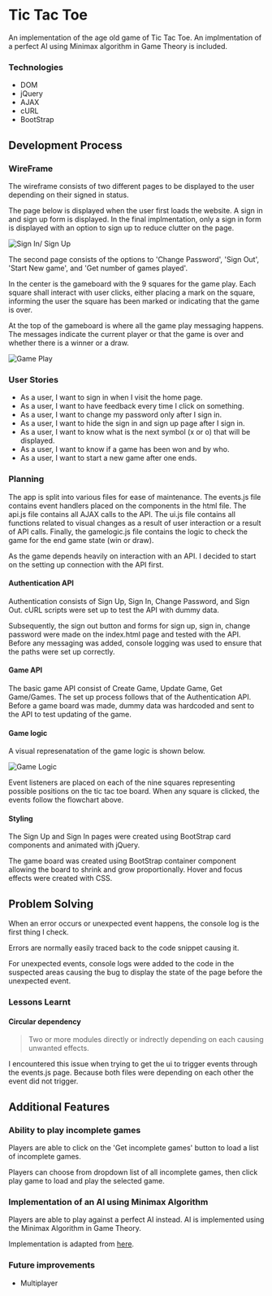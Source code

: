 # Tic Tac Toe

An implementation of the age old game of Tic Tac Toe. An implmentation of a perfect AI using Minimax algorithm in Game Theory is included.


### Technologies
- DOM
- jQuery
- AJAX
- cURL
- BootStrap

## Development Process

### WireFrame
The wireframe consists of two different pages to be displayed to the user depending on their signed in status.

The page below is displayed when the user first loads the website. A sign in and sign up form is displayed. In the final implmentation, only a sign in form is displayed with an option to sign up to reduce clutter on the page.

![Sign In/ Sign Up](https://imgur.com/jrmNeKl.png)

The second page consists of the options to 'Change Password', 'Sign Out', 'Start New game', and 'Get number of games played'. 

In the center is the gameboard with the 9 squares for the game play. Each square shall interact with user clicks, either placing a mark on the square, informing the user the square has been marked or indicating that the game is over.

At the top of the gameboard is where all the game play messaging happens. The messages indicate the current player or that the game is over and whether there is a winner or a draw.

![Game Play](https://imgur.com/fUAXjMC.png)


### User Stories
- As a user, I want to sign in when I visit the home page.
- As a user, I want to have feedback every time I click on something.
- As a user, I want to change my password only after I sign in.
- As a user, I want to hide the sign in and sign up page after I sign in.
- As a user, I want to know what is the next symbol (x or o) that will be displayed.
- As a user, I want to know if a game has been won and by who.
- As a user, I want to start a new game after one ends.

### Planning

The app is split into various files for ease of maintenance. The events.js file contains event handlers placed on the components in the html file. The api.js file contains all AJAX calls to the API. The ui.js file contains all functions related to visual changes as a result of user interaction or a result of API calls. Finally, the gamelogic.js file contains the logic to check the game for the end game state (win or draw).

As the game depends heavily on interaction with an API. I decided to start on the setting up connection with the API first.

#### Authentication API

Authentication consists of Sign Up, Sign In, Change Password, and Sign Out. cURL scripts were set up to test the API with dummy data. 

Subsequently, the sign out button and forms for sign up, sign in, change password were made on the index.html page and tested with the API. Before any messaging was added, console logging was used to ensure that the paths were set up correctly.

#### Game API

The basic game API consist of Create Game, Update Game, Get Game/Games. The set up process follows that of the Authentication API. Before a game board was made, dummy data was hardcoded and sent to the API to test updating of the game. 

#### Game logic

A visual represenatation of the game logic is shown below. 

![Game Logic](https://imgur.com/mUBa7WC.png)

Event listeners are placed on each of the nine squares representing possible positions on the tic tac toe board. When any square is clicked, the events follow the flowchart above.

#### Styling

The Sign Up and Sign In pages were created using BootStrap card components and animated with jQuery.

The game board was created using BootStrap container component allowing the board to shrink and grow proportionally. Hover and focus effects were created with CSS.

## Problem Solving

When an error occurs or unexpected event happens, the console log is the first thing I check. 

Errors are normally easily traced back to the code snippet causing it. 

For unexpected events, console logs were added to the code in the suspected areas causing the bug to display the state of the page before the unexpected event.


### Lessons Learnt

#### Circular dependency

>Two or more modules directly or indrectly depending on each causing unwanted effects. 

I encountered this issue when trying to get the ui to trigger events through the events.js page. Because both files were depending on each other the event did not trigger.

## Additional Features

### Ability to play incomplete games
Players are able to click on the 'Get incomplete games' button to load a list of incomplete games.

Players can choose from dropdown list of all incomplete games, then click play game to load and play the selected game.

### Implementation of an AI using Minimax Algorithm

Players are able to play against a perfect AI instead. AI is implemented using the Minimax Algorithm in Game Theory.

Implementation is adapted from [here](https://www.geeksforgeeks.org/minimax-algorithm-in-game-theory-set-3-tic-tac-toe-ai-finding-optimal-move/).

### Future improvements

- Multiplayer

